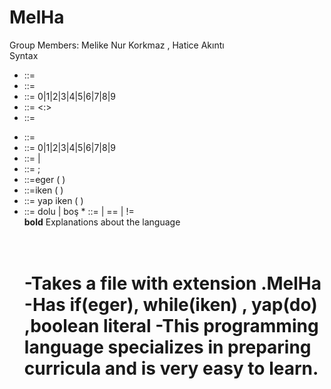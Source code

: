 # MelHa
Group Members: Melike Nur Korkmaz , Hatice Akıntı <br>
      Syntax <br>
+ <derslik>             ::= <letter> <classrooomnumber>
+ <classroomnumber>     ::= <digit> <digit> <digit>
+ <digit>               ::= 0|1|2|3|4|5|6|7|8|9
+ <saat>                ::= <minutes> <:> <seconds>
+ <minutes>             ::= <digit> <digit>
* <seconds>             ::= <digit> <digit>
* <digit>               ::= 0|1|2|3|4|5|6|7|8|9
* <char>                ::= <letter>  |  <digit>
* <empty statement>     ::= ;
* <eger>                ::=eger ( <expression> ) <statement>
* <iken statement>      ::=iken ( <expression> ) <statement>
* <yap  statement>      ::= yap <statement> iken (<expression> )
* <boolean literal>     ::= dolu | boş
*<equality expression> ::= <relational expression> | <equality expression> == <relational expression> | <equality expression> != <relational expression> <br>
  **bold** Explanations about the language <h1> <br> 
  -Takes a file with extension .MelHa
  -Has if(eger), while(iken) , yap(do) ,boolean literal
  -This programming language specializes in preparing curricula and is very easy to learn.

